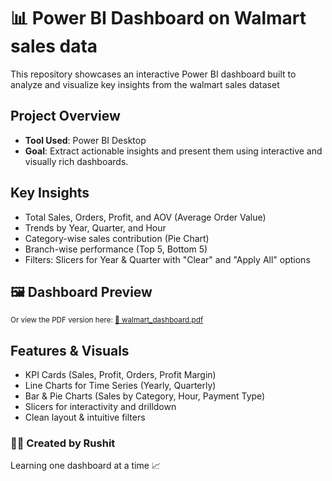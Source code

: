 # 📊 Power BI Dashboard on Walmart sales data

This repository showcases an interactive Power BI dashboard built to analyze and visualize key insights from the walmart sales dataset

## Project Overview

- **Tool Used**: Power BI Desktop
- **Goal**: Extract actionable insights and present them using interactive and visually rich dashboards.

## Key Insights

- Total Sales, Orders, Profit, and AOV (Average Order Value)
-  Trends by Year, Quarter, and Hour
- Category-wise sales contribution (Pie Chart)
- Branch-wise performance (Top 5, Bottom 5)
- Filters: Slicers for Year & Quarter with "Clear" and "Apply All" options

## 🖼️ Dashboard Preview

<sub>Or view the PDF version here: [📄 walmart_dashboard.pdf](dashboard/walmart_dashboard.pdf)</sub>

## Features & Visuals

- KPI Cards (Sales, Profit, Orders, Profit Margin)
- Line Charts for Time Series (Yearly, Quarterly)
- Bar & Pie Charts (Sales by Category, Hour, Payment Type)
- Slicers for interactivity and drilldown
- Clean layout & intuitive filters

### 👨‍💻 Created by Rushit

Learning one dashboard at a time 📈
